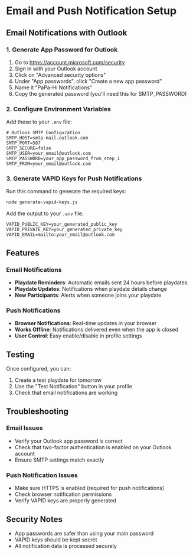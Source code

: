 # Email and Push Notification Setup

## Email Notifications with Outlook

### 1. Generate App Password for Outlook
1. Go to https://account.microsoft.com/security
2. Sign in with your Outlook account
3. Click on "Advanced security options"
4. Under "App passwords", click "Create a new app password"
5. Name it "PaPa-Hi Notifications"
6. Copy the generated password (you'll need this for SMTP_PASSWORD)

### 2. Configure Environment Variables
Add these to your `.env` file:

```env
# Outlook SMTP Configuration
SMTP_HOST=smtp-mail.outlook.com
SMTP_PORT=587
SMTP_SECURE=false
SMTP_USER=your_email@outlook.com
SMTP_PASSWORD=your_app_password_from_step_1
SMTP_FROM=your_email@outlook.com
```

### 3. Generate VAPID Keys for Push Notifications
Run this command to generate the required keys:

```bash
node generate-vapid-keys.js
```

Add the output to your `.env` file:
```env
VAPID_PUBLIC_KEY=your_generated_public_key
VAPID_PRIVATE_KEY=your_generated_private_key
VAPID_EMAIL=mailto:your_email@outlook.com
```

## Features

### Email Notifications
- **Playdate Reminders**: Automatic emails sent 24 hours before playdates
- **Playdate Updates**: Notifications when playdate details change
- **New Participants**: Alerts when someone joins your playdate

### Push Notifications
- **Browser Notifications**: Real-time updates in your browser
- **Works Offline**: Notifications delivered even when the app is closed
- **User Control**: Easy enable/disable in profile settings

## Testing
Once configured, you can:
1. Create a test playdate for tomorrow
2. Use the "Test Notification" button in your profile
3. Check that email notifications are working

## Troubleshooting

### Email Issues
- Verify your Outlook app password is correct
- Check that two-factor authentication is enabled on your Outlook account
- Ensure SMTP settings match exactly

### Push Notification Issues
- Make sure HTTPS is enabled (required for push notifications)
- Check browser notification permissions
- Verify VAPID keys are properly generated

## Security Notes
- App passwords are safer than using your main password
- VAPID keys should be kept secret
- All notification data is processed securely
